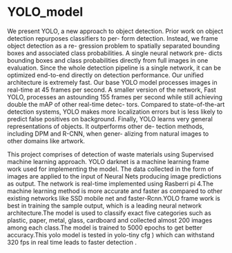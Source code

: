 # YOLO_model

We present YOLO, a new approach to object detection. Prior work on object
detection repurposes classifiers to per- form detection. Instead, we frame object
detection as a re- gression problem to spatially separated bounding boxes and associated
class probabilities. A single neural network pre- dicts bounding boxes and class
probabilities directly from full images in one evaluation. Since the whole detection
pipeline is a single network, it can be optimized end-to-end directly on detection
performance. Our unified architecture is extremely fast. Our base YOLO model processes
images in real-time at 45 frames per second. A smaller version of the network,
Fast YOLO, processes an astounding 155 frames per second while still achieving
double the mAP of other real-time detec- tors. Compared to state-of-the-art detection
systems, YOLO makes more localization errors but is less likely to predict false
positives on background. Finally, YOLO learns very general representations of objects.
It outperforms other de- tection methods, including DPM and R-CNN, when
gener- alizing from natural images to other domains like artwork.

This project comprises of detection of waste materials using Supervised machine learning approach. YOLO darknet is a machine learning frame work used for implementing the model. The data collected in the form of images are applied to the input of Neural Nets producing image predictions as output. The network is real-time implemented using Rasberri pi 4.The machine learning method is more accurate and faster as  compared to other existing networks like SSD mobile net and faster-Rcnn.YOLO frame work is best in training the sample output, which is a  leading neural network architecture.The model is  used to classify exact five categories such as plastic, paper, metal,  glass, cardboard and collected almost 200 images among each class.The model is trained to 5000 epochs to get better accuracy.This yolo model is tested in yolo-tiny cfg ) which can withstand 320 fps in real time leads to faster detection .

